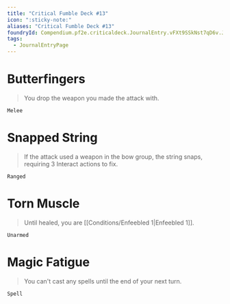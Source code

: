 ```yaml
---
title: "Critical Fumble Deck #13"
icon: ":sticky-note:"
aliases: "Critical Fumble Deck #13"
foundryId: Compendium.pf2e.criticaldeck.JournalEntry.vFXt9SSkNst7qD6v.JournalEntryPage.O54GgNHACD44rViW
tags:
  - JournalEntryPage
---
```

# Butterfingers

> You drop the weapon you made the attack with.

`Melee`

# Snapped String

> If the attack used a weapon in the bow group, the string snaps, requiring 3 Interact actions to fix.

`Ranged`

# Torn Muscle

> Until healed, you are [[Conditions/Enfeebled 1|Enfeebled 1]].

`Unarmed`

# Magic Fatigue

> You can't cast any spells until the end of your next turn.

`Spell`